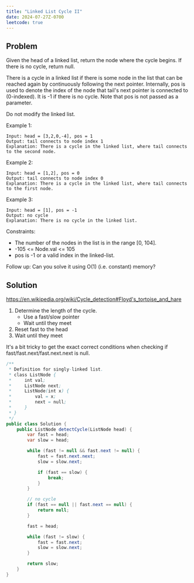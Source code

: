 ```yaml
---
title: "Linked List Cycle II"
date: 2024-07-27Z-0700
leetcode: true
---
```


## Problem

Given the head of a linked list, return the node where the cycle begins. If there is no cycle, return null.

There is a cycle in a linked list if there is some node in the list that can be reached again by continuously following the next pointer. Internally, pos is used to denote the index of the node that tail's next pointer is connected to (0-indexed). It is -1 if there is no cycle. Note that pos is not passed as a parameter.

Do not modify the linked list.

Example 1:

```text
Input: head = [3,2,0,-4], pos = 1
Output: tail connects to node index 1
Explanation: There is a cycle in the linked list, where tail connects to the second node.
```

Example 2:

```text
Input: head = [1,2], pos = 0
Output: tail connects to node index 0
Explanation: There is a cycle in the linked list, where tail connects to the first node.
```

Example 3:

```text
Input: head = [1], pos = -1
Output: no cycle
Explanation: There is no cycle in the linked list.
```

Constraints:

- The number of the nodes in the list is in the range [0, 104].
- -105 <= Node.val <= 105
- pos is -1 or a valid index in the linked-list.

Follow up: Can you solve it using O(1) (i.e. constant) memory?

## Solution

<https://en.wikipedia.org/wiki/Cycle_detection#Floyd's_tortoise_and_hare>

1. Determine the length of the cycle.
   - Use a fast/slow pointer
   - Wait until they meet
1. Reset fast to the head
1. Wait until they meet

It's a bit tricky to get the exact correct conditions when checking if fast/fast.next/fast.next.next is null.

```java
/**
 * Definition for singly-linked list.
 * class ListNode {
 *     int val;
 *     ListNode next;
 *     ListNode(int x) {
 *         val = x;
 *         next = null;
 *     }
 * }
 */
public class Solution {
    public ListNode detectCycle(ListNode head) {
        var fast = head;
        var slow = head;

        while (fast != null && fast.next != null) {
            fast = fast.next.next;
            slow = slow.next;

            if (fast == slow) {
                break;
            }
        }

        // no cycle
        if (fast == null || fast.next == null) {
            return null;
        }

        fast = head;

        while (fast != slow) {
            fast = fast.next;
            slow = slow.next;
        }

        return slow;
    }
}
```
